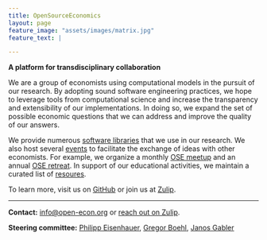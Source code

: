 ```yaml
---
title: OpenSourceEconomics
layout: page
feature_image: "assets/images/matrix.jpg"
feature_text: |

---
```


<link rel="shortcut icon" type="image/png" href="/favicon.png">

**A platform for transdisciplinary collaboration**

We are a group of economists using computational models in the pursuit of our research. By adopting sound software engineering practices, we hope to leverage tools from computational science and increase the transparency and extensibility of our im&shy;ple&shy;men&shy;ta&shy;tions. In doing so, we expand the set of possible economic questions that we can address and improve the quality of our answers.

We provide numerous [software libraries](https://opensourceeconomics.github.io/software/) that we use in our research. We also host several [events](https://opensourceeconomics.github.io/events/) to facilitate the exchange of ideas with other economists. For example, we organize a monthly [OSE meetup](https://github.com/OpenSourceEconomics/ose-meetup) and an annual [OSE retreat](https://github.com/OpenSourceEconomics/ose-retreat). In support of our educational activities, we maintain a curated list of [resoures](https://opensourceeconomics.github.io/resources/).

To learn more, visit us on [GitHub](https://github.com/OpenSourceEconomics) or join us at [Zulip](https://ose.zulipchat.com/#).

----------------------------------------


**Contact:** [info@open-econ.org](mailto:info@open-econ.org) or [reach out on Zulip](https://ose.zulipchat.com/#).

**Steering committee:** [Philipp Eisenhauer](https://peisenha.github.io), [Gregor Boehl](https://gregorboehl.com), [Janos Gabler](https://github.com/janosg)
